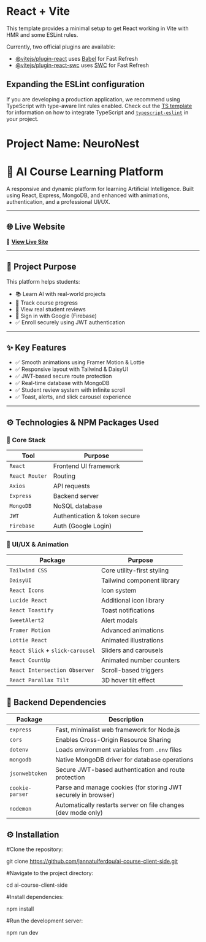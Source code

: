 # React + Vite

This template provides a minimal setup to get React working in Vite with HMR and some ESLint rules.

Currently, two official plugins are available:

- [@vitejs/plugin-react](https://github.com/vitejs/vite-plugin-react/blob/main/packages/plugin-react) uses [Babel](https://babeljs.io/) for Fast Refresh
- [@vitejs/plugin-react-swc](https://github.com/vitejs/vite-plugin-react/blob/main/packages/plugin-react-swc) uses [SWC](https://swc.rs/) for Fast Refresh

## Expanding the ESLint configuration

If you are developing a production application, we recommend using TypeScript with type-aware lint rules enabled. Check out the [TS template](https://github.com/vitejs/vite/tree/main/packages/create-vite/template-react-ts) for information on how to integrate TypeScript and [`typescript-eslint`](https://typescript-eslint.io) in your project.






# Project Name: NeuroNest



# 🚀 AI Course Learning Platform

A responsive and dynamic platform for learning Artificial Intelligence. Built using React, Express, MongoDB, and enhanced with animations, authentication, and a professional UI/UX.

---

## 🌐 Live Website

🔗 **[View Live Site](https://ai-course-bb2da.web.app)**

---

## 🎯 Project Purpose

This platform helps students:

- 📚 Learn AI with real-world projects
- 🧠 Track course progress
- 💬 View real student reviews
- 🔐 Sign in with Google (Firebase)
- ✅ Enroll securely using JWT authentication

---

## ✨ Key Features

- ✅ Smooth animations using Framer Motion & Lottie
- ✅ Responsive layout with Tailwind & DaisyUI
- ✅ JWT-based secure route protection
- ✅ Real-time database with MongoDB
- ✅ Student review system with infinite scroll
- ✅ Toast, alerts, and slick carousel experience

---

## ⚙️ Technologies & NPM Packages Used

### 🔧 Core Stack
| Tool             | Purpose                        |
|------------------|--------------------------------|
| `React`          | Frontend UI framework          |
| `React Router`   | Routing                        |
| `Axios`          | API requests                   |
| `Express`        | Backend server                 |
| `MongoDB`        | NoSQL database                 |
| `JWT`            | Authentication & token secure  |
| `Firebase`       | Auth (Google Login)            |

### 🎨 UI/UX & Animation
| Package                 | Purpose                            |
|-------------------------|------------------------------------|
| `Tailwind CSS`          | Core utility-first styling         |
| `DaisyUI`               | Tailwind component library         |
| `React Icons`           | Icon system                        |
| `Lucide React`          | Additional icon library            |
| `React Toastify`        | Toast notifications                |
| `SweetAlert2`           | Alert modals                       |
| `Framer Motion`         | Advanced animations                |
| `Lottie React`          | Animated illustrations             |
| `React Slick` + `slick-carousel` | Sliders and carousels  |
| `React CountUp`         | Animated number counters           |
| `React Intersection Observer` | Scroll-based triggers     |
| `React Parallax Tilt`   | 3D hover tilt effect               |



## 🔧 Backend Dependencies

| Package         | Description                                                   |
|-----------------|---------------------------------------------------------------|
| `express`       | Fast, minimalist web framework for Node.js                    |
| `cors`          | Enables Cross-Origin Resource Sharing                         |
| `dotenv`        | Loads environment variables from `.env` files                 |
| `mongodb`       | Native MongoDB driver for database operations                 |
| `jsonwebtoken`  | Secure JWT-based authentication and route protection          |
| `cookie-parser` | Parse and manage cookies (for storing JWT securely in browser)|
| `nodemon`       | Automatically restarts server on file changes (dev mode only) |



## ⚙️ Installation

#Clone the repository:

git clone https://github.com/jannatulferdou/ai-course-client-side.git

#Navigate to the project directory:

cd ai-course-client-side

#Install dependencies:

npm install

#Run the development server:

npm run dev

